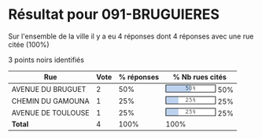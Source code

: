 # Résultat pour 091-BRUGUIERES

Sur l'ensemble de la ville il y a eu 4 réponses dont 4 réponses avec une rue citée (100%)

3 points noirs identifiés

| Rue | Vote | % réponses | % Nb rues cités|
|-----|------|------------|----------------|
| AVENUE DU BRUGUET | 2 | 50% | <img src="../../img/bar_50.gif" />&nbsp;50%|
| CHEMIN DU GAMOUNA | 1 | 25% | <img src="../../img/bar_25.gif" />&nbsp;25%|
| AVENUE DE TOULOUSE | 1 | 25% | <img src="../../img/bar_25.gif" />&nbsp;25%|
| **Total** | 4 | 100% | 100%|
